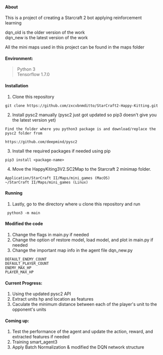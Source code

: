 #### About
This is a project of creating a Starcraft 2 bot applying reinforcement learning <br>

dqn_old is the older version of the work <br>
dqn_new is the latest version of the work

All the mini maps used in this project can be found in the maps folder <br>

#### Environment:
>Python 3 <br>
>Tensorflow 1.7.0

#### Installation
1. Clone this repository
```
git clone https://github.com/zxcvbnmditto/StarCraft2-Happy-Kitting.git
```
2. Install pysc2 manually (pysc2 just got updated so pip3 doesn't give you the latest version yet) 
```
Find the folder where you python3 package is and download/replace the pysc2 folder from 

https://github.com/deepmind/pysc2
```
3. Install the required packages if needed using pip
```
pip3 install <package-name>
```
4. Move the HappyKiting3V2.SC2Map to the Starcraft 2 minimap folder.
```
Application/StarCraft II/Maps/mini_games (MacOS)
~/StarCraft II/Maps/mini_games (Linux)
```
#### Running
1. Lastly, go to the directory where u clone this repository and run
```
 python3 -m main
```
#### Modified the code
1. Change the flags in main.py if needed
2. Change the option of restore model, load model, and plot in main.py if needed
3. Change the important map info in the agent file dqn_new.py
```
DEFAULT_ENEMY_COUNT
DEFAULT_PLAYER_COUNT
ENEMY_MAX_HP 
PLAYER_MAX_HP
```

#### Current Progress:
1. Using the updated pysc2 API
2. Extract units hp and location as features
3. Caculate the minimum distance between each of the player's unit to the opponent's units

#### Coming up:
1. Test the performance of the agent and update the action, reward, and extracted features if needed
2. Training smart_agent3
3. Apply Batch Normalization & modified the DQN network structure



